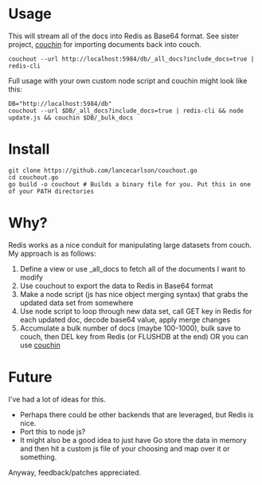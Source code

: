 # Usage

This will stream all of the docs into Redis as Base64 format. See sister project, [couchin](https://github.com/lancecarlson/couchin.go) for importing documents back into couch.

```
couchout --url http://localhost:5984/db/_all_docs?include_docs=true | redis-cli
```

Full usage with your own custom node script and couchin might look like this:

```
DB="http://localhost:5984/db"
couchout --url $DB/_all_docs?include_docs=true | redis-cli && node update.js && couchin $DB/_bulk_docs
```

# Install

```
git clone https://github.com/lancecarlson/couchout.go
cd couchout.go
go build -o couchout # Builds a binary file for you. Put this in one of your PATH directories
```

# Why?

Redis works as a nice conduit for manipulating large datasets from couch. My approach is as follows:

1. Define a view or use _all_docs to fetch all of the documents I want to modify
2. Use couchout to export the data to Redis in Base64 format
3. Make a node script (js has nice object merging syntax) that grabs the updated data set from somewhere
4. Use node script to loop through new data set, call GET key in Redis for each updated doc, decode base64 value, apply merge changes
5. Accumulate a bulk number of docs (maybe 100-1000), bulk save to couch, then DEL key from Redis (or FLUSHDB at the end) OR you can use [couchin](https://github.com/lancecarlson/couchin.go)

# Future

I've had a lot of ideas for this. 

* Perhaps there could be other backends that are leveraged, but Redis is nice. 
* Port this to node js?
* It might also be a good idea to just have Go store the data in memory and then hit a custom js file of your choosing and map over it or something. 

Anyway, feedback/patches appreciated.
